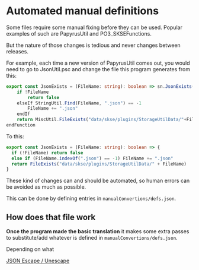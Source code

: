 # Automated manual definitions

Some files require some manual fixing before they can be used. Popular examples of such are PapyrusUtil and PO3_SKSEFunctions.

But the nature of those changes is tedious and never changes between releases.

For example, each time a new version of PapyrusUtil comes out, you would need to go to JsonUtil.psc and change the file this program generates from this:

```ts
export const JsonExists = (FileName: string): boolean => sn.JsonExists(FileName)
	if !FileName
		return false
	elseIf StringUtil.Find(FileName, ".json") == -1
		FileName += ".json"
	endIf
	return MiscUtil.FileExists("data/skse/plugins/StorageUtilData/"+FileName)
endFunction
```

To this:

```ts
export const JsonExists = (FileName: string): boolean => {
  if (!FileName) return false
  else if (FileName.indexOf(".json") == -1) FileName += ".json"
  return FileExists("data/skse/plugins/StorageUtilData/" + FileName)
}
```
These kind of changes can and should be automated, so human errors can be avoided as much as possible.

This can be done by defining entries in `manualConvertions/defs.json`.

## How does that file work

**Once the program made the basic translation** it makes some extra passes to substitute/add whatever is defined in `manualConvertions/defs.json`.

Depending on what

[JSON Escape / Unescape][JSONEscape]

[JSONEscape]: https://www.freeformatter.com/json-escape.html
[regexr]: https://regexr.com/